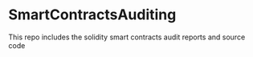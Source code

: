 # SmartContractsAuditing

This repo includes the solidity smart contracts audit reports and source code
